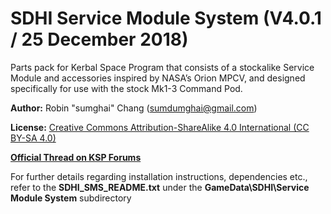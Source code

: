 # SDHI Service Module System (V4.0.1 / 25 December 2018)
Parts pack for Kerbal Space Program that consists of a stockalike Service Module and accessories inspired by NASA’s Orion MPCV, and designed specifically for use with the stock Mk1-3 Command Pod.

**Author:** Robin "sumghai" Chang (sumdumghai@gmail.com)

**License:** [Creative Commons Attribution-ShareAlike 4.0 International (CC BY-SA 4.0)](http://www.creativecommons.org/licenses/by-sa/4.0/)

[**Official Thread on KSP Forums**](https://forum.kerbalspaceprogram.com/index.php?/topic/48073-15x-sdhi-service-module-system-v400-27-october-2018/)

For further details regarding installation instructions, dependencies etc., refer to the **SDHI\_SMS\_README.txt** under the **GameData\SDHI\Service Module System** subdirectory

